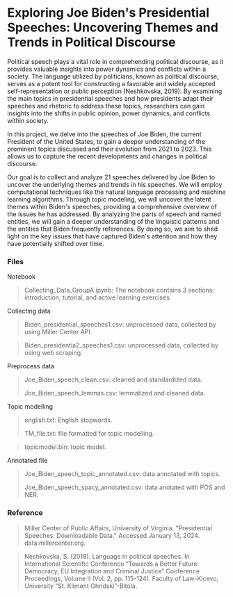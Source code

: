 # Exploring Joe Biden's Presidential Speeches: Uncovering Themes and Trends in Political Discourse
Political speech plays a vital role in comprehending political discourse, as it provides valuable insights into power dynamics and conflicts within a society. The language utilized by politicians, known as political discourse, serves as a potent tool for constructing a favorable and widely accepted self-representation or public perception (Neshkovska, 2019). By examining the main topics in presidential speeches and how presidents adapt their speeches and rhetoric to address these topics, researchers can gain insights into the shifts in public opinion, power dynamics, and conflicts within society.

In this project, we delve into the speeches of Joe Biden, the current President of the United States, to gain a deeper understanding of the prominent topics discussed and their evolution from 2021 to 2023. This allows us to capture the recent developments and changes in political discourse.

Our goal is to collect and analyze 21 speeches delivered by Joe Biden to uncover the underlying themes and trends in his speeches. We will employ computational techniques like the natural language processing and machine learning algorithms. Through topic modeling, we will uncover the latent themes within Biden's speeches, providing a comprehensive overview of the issues he has addressed. By analyzing the parts of speech and named entities, we will gain a deeper understanding of the linguistic patterns and the entities that Biden frequently references. By doing so, we aim to shed light on the key issues that have captured Biden's attention and how they have potentially shifted over time.
### Files
Notebook
>Collecting_Data_GroupA.ipynb: The notebook contains 3 sections: introduction, tutorial, and active learning exercises.

Collecting data
>Biden_presidential_speeches1.csv: unprocessed data, collected by using Miller Center API.

>Biden_presidentia2_speeches1.csv: unprocessed data, collected by using web scraping.

Preprocess data
>Joe_Biden_speech_clean.csv: cleaned and standardized data.
>
>Joe_Biden_speech_lemmas.csv: lemmatized and cleaned data.

Topic modelling
>english.txt: English stopwords.
>
>TM_file.txt: file formatted for topic modelling. 

>topicmodel.bin: topic model.

Annotated file
>Joe_Biden_speech_topic_annotated.csv: data annotated with topics. 
>
>Joe_Biden_speech_spacy_annotated.csv: data anotated with POS and NER.
### Reference
>Miller Center of Public Affairs, University of Virginia. "Presidential Speeches: Downloadable Data." Accessed January 13, 2024. data.millercenter.org.

>Neshkovska, S. (2019). Language in political speeches. In International Scientific Conference “Towards a Better Future: Democracy, EU Integration and Criminal Justice” Conference Proceedings, Volume II (Vol. 2, pp. 115-124). Faculty of Law-Kicevo, University “St. Kliment Ohridski”-Bitola.
